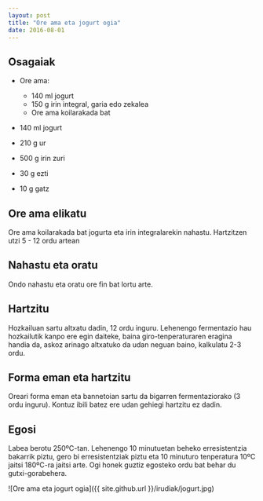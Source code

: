```yaml
---
layout: post
title: "Ore ama eta jogurt ogia"
date: 2016-08-01
---
```


##  Osagaiak

* Ore ama:

    * 140 ml jogurt
	* 150 g irin integral, garia edo zekalea
	* Ore ama koilarakada bat

* 140 ml jogurt 

* 210 g ur

* 500 g irin zuri

* 30 g ezti

* 10 g gatz

## Ore ama elikatu

Ore ama koilarakada bat jogurta eta irin integralarekin nahastu. Hartzitzen utzi 5 - 12 ordu artean 

## Nahastu eta oratu

Ondo nahastu eta oratu ore fin bat lortu arte.

## Hartzitu

Hozkailuan sartu altxatu dadin, 12 ordu inguru. Lehenengo fermentazio
hau hozkailutik kanpo ere egin daiteke, baina giro-tenperaturaren
eragina handia da, askoz arinago altxatuko da udan neguan baino,
kalkulatu 2-3 ordu.

## Forma eman eta hartzitu

Oreari forma eman eta bannetoian sartu da bigarren fermentaziorako (3
ordu inguru). Kontuz ibili batez ere udan gehiegi hartzitu ez dadin.

## Egosi

Labea berotu 250ºC-tan. Lehenengo 10 minutuetan beheko erresistentzia
bakarrik piztu, gero bi erresistentziak piztu eta 10 minuturo
tenperatura 10ºC jaitsi 180ºC-ra jaitsi arte. Ogi honek guztiz
egosteko ordu bat behar du gutxi-gorabehera.

![Ore ama eta jogurt ogia]({{ site.github.url }}/irudiak/jogurt.jpg)
